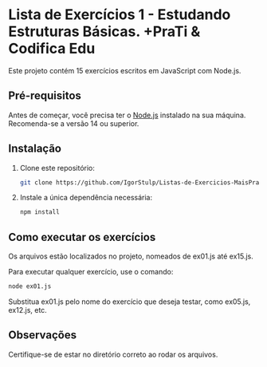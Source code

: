 # Lista de Exercícios 1 - Estudando Estruturas Básicas. +PraTi & Codifica Edu

Este projeto contém 15 exercícios escritos em JavaScript com Node.js.
## Pré-requisitos

Antes de começar, você precisa ter o [Node.js](https://nodejs.org/) instalado na sua máquina. Recomenda-se a versão 14 ou superior.

## Instalação

1. Clone este repositório:

    ```bash
    git clone https://github.com/IgorStulp/Listas-de-Exercicios-MaisPrati
    ```

2. Instale a única dependência necessária:

    ```bash
    npm install
    ```

## Como executar os exercícios

Os arquivos estão localizados no projeto, nomeados de ex01.js até ex15.js.

Para executar qualquer exercício, use o comando:

```bash
node ex01.js
```

Substitua ex01.js pelo nome do exercício que deseja testar, como ex05.js, ex12.js, etc.

## Observações

Certifique-se de estar no diretório correto ao rodar os arquivos.
